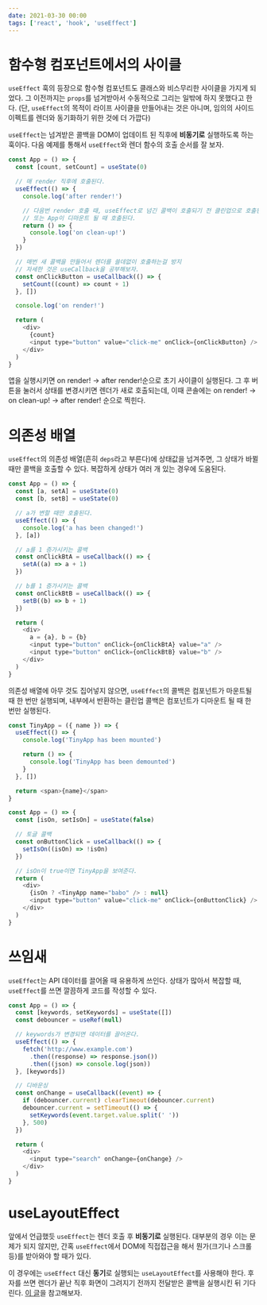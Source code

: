 ```yaml
---
date: 2021-03-30 00:00
tags: ['react', 'hook', 'useEffect']
---
```


# 함수형 컴포넌트에서의 사이클

`useEffect` 훅의 등장으로 함수형 컴포넌트도 클래스와 비스무리한 사이클을 가지게 되었다. 그 이전까지는 `props`를 넘겨받아서 수동적으로 그리는 일밖에 하지 못했다고 한다. (단, `useEffect`의 목적이 라이프 사이클을 만들어내는 것은 아니며, 임의의 사이드이펙트를 렌더와 동기화하기 위한 것에 더 가깝다)

`useEffect`는 넘겨받은 콜백을 DOM이 업데이트 된 직후에 **비동기로** 실행하도록 하는 훅이다. 다음 예제를 통해서 `useEffect`와 렌더 함수의 호출 순서를 잘 보자.

```javascript
const App = () => {
  const [count, setCount] = useState(0)

  // 매 render 직후에 호출된다.
  useEffect(() => {
    console.log('after render!')

    // 다음번 render 호출 때, useEffect로 넘긴 콜백이 호출되기 전 클린업으로 호출된다.
    // 또는 App이 디마운트 될 때 호출된다.
    return () => {
      console.log('on clean-up!')
    }
  })

  // 매번 새 콜백을 만들어서 렌더를 쓸데없이 호출하는걸 방지
  // 자세한 것은 useCallback을 공부해보자.
  const onClickButton = useCallback(() => {
    setCount((count) => count + 1)
  }, [])

  console.log('on render!')

  return (
    <div>
      {count}
      <input type="button" value="click-me" onClick={onClickButton} />
    </div>
  )
}
```

앱을 실행시키면 on render! → after render!순으로 초기 사이클이 실행된다. 그 후 버튼을 눌러서 상태를 변경시키면 렌더가 새로 호출되는데, 이때 콘솔에는 on render! → on clean-up! → after render! 순으로 찍힌다.

# 의존성 배열

`useEffect`의 의존성 배열(흔히 `deps`라고 부른다)에 상태값을 넘겨주면, 그 상태가 바뀔 때만 콜백을 호출할 수 있다. 복잡하게 상태가 여러 개 있는 경우에 도움된다.

```javascript
const App = () => {
  const [a, setA] = useState(0)
  const [b, setB] = useState(0)

  // a가 변할 때만 호출된다.
  useEffect(() => {
    console.log('a has been changed!')
  }, [a])

  // a를 1 증가시키는 콜백
  const onClickBtA = useCallback(() => {
    setA((a) => a + 1)
  })

  // b를 1 증가시키는 콜백
  const onClickBtB = useCallback(() => {
    setB((b) => b + 1)
  })

  return (
    <div>
      a = {a}, b = {b}
      <input type="button" onClick={onClickBtA} value="a" />
      <input type="button" onClick={onClickBtB} value="b" />
    </div>
  )
}
```

의존성 배열에 아무 것도 집어넣지 않으면, `useEffect`의 콜백은 컴포넌트가 마운트될 때 한 번만 실행되며, 내부에서 반환하는 클린업 콜백은 컴포넌트가 디마운트 될 때 한 번만 실행된다.

```javascript
const TinyApp = ({ name }) => {
  useEffect(() => {
    console.log('TinyApp has been mounted')

    return () => {
      console.log('TinyApp has been demounted')
    }
  }, [])

  return <span>{name}</span>
}

const App = () => {
  const [isOn, setIsOn] = useState(false)

  // 토글 콜백
  const onButtonClick = useCallback(() => {
    setIsOn((isOn) => !isOn)
  })

  // isOn이 true이면 TinyApp을 보여준다.
  return (
    <div>
      {isOn ? <TinyApp name="babo" /> : null}
      <input type="button" value="click-me" onClick={onButtonClick} />
    </div>
  )
}
```

# 쓰임새

`useEffect`는 API 데이터를 끌어올 때 유용하게 쓰인다. 상태가 많아서 복잡할 때, `useEffect`를 쓰면 깔끔하게 코드를 작성할 수 있다.

```javascript
const App = () => {
  const [keywords, setKeywords] = useState([])
  const debouncer = useRef(null)

  // keywords가 변경되면 데이터를 끌어온다.
  useEffect(() => {
    fetch('http://www.example.com')
      .then((response) => response.json())
      .then((json) => console.log(json))
  }, [keywords])

  // 디바운싱
  const onChange = useCallback((event) => {
    if (debouncer.current) clearTimeout(debouncer.current)
    debouncer.current = setTimeout(() => {
      setKeywords(event.target.value.split(' '))
    }, 500)
  })

  return (
    <div>
      <input type="search" onChange={onChange} />
    </div>
  )
}
```

# useLayoutEffect

앞에서 언급했듯 `useEffect`는 렌더 호출 후 **비동기로** 실행된다. 대부분의 경우 이는 문제가 되지 않지만, 간혹 `useEffect`에서 DOM에 직접접근을 해서 뭔가(크기나 스크롤 등)를 받아와야 할 때가 있다.

이 경우에는 `useEffect` 대신 **동기**로 실행되는 `useLayoutEffect`를 사용해야 한다. 후자를 쓰면 렌더가 끝난 직후 화면이 그려지기 전까지 전달받은 콜백을 실행시킨 뒤 기다린다. [이 글](https://daveceddia.com/useeffect-vs-uselayouteffect/)을 참고해보자.
